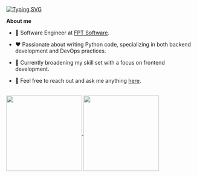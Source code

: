 [![Typing SVG](https://readme-typing-svg.demolab.com?font=Fira+Code&size=30&pause=1000&color=317FF7&random=false&width=435&lines=Hello%2C+I'm+Vinh)](https://git.io/typing-svg)

**About me**

- 💼 Software Engineer at [FPT Software](http://fptsoftware.com/).

- ❤️ Passionate about writing Python code, specializing in both backend development and DevOps practices.

- 🚀 Currently broadening my skill set with a focus on frontend development.

- 💬 Feel free to reach out and ask me anything [here](https://github.com/vinhbui107/vinhbui107/issues).

<br>

 <a href="https://github.com/anuraghazra/github-readme-stats">
    <img height=200 align="center" src="https://github-readme-stats-vinh-buis-projects.vercel.app/api?username=vinhbui107&count_private=true&show_icons=true&rank_icon=percentile"  alt=""/>
 </a> 
<a href="https://github.com/anuraghazra/convoychat">
  <img height=200 align="center" src="https://github-readme-stats-vinh-buis-projects.vercel.app/api/top-langs/?username=vinhbui107&layout=compact&langs_count=8&card_width=300"  alt=""/>
</a>
